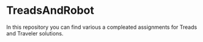 # TreadsAndRobot

In this repository you can find various a compleated
assignments for Treads and Traveler solutions.